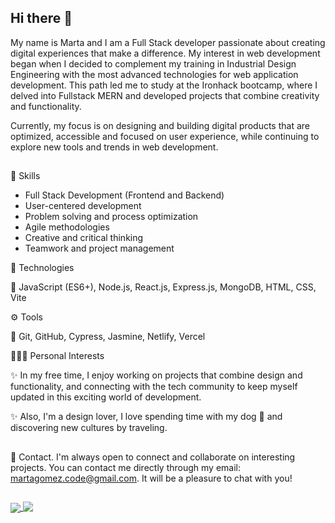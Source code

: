 ## Hi there 👋

My name is Marta and I am a Full Stack developer passionate about creating digital experiences that make a difference. My interest in web development began when I decided to complement my training in Industrial Design Engineering with the most advanced technologies for web application development. This path led me to study at the Ironhack bootcamp, where I delved into Fullstack MERN and developed projects that combine creativity and functionality.

Currently, my focus is on designing and building digital products that are optimized, accessible and focused on user experience, while continuing to explore new tools and trends in web development.

##


🧠 Skills
- Full Stack Development (Frontend and Backend)
- User-centered development
- Problem solving and process optimization
- Agile methodologies
- Creative and critical thinking
- Teamwork and project management


🚀 Technologies 

📌 JavaScript (ES6+), Node.js, React.js, Express.js, MongoDB, HTML, CSS, Vite


⚙️ Tools

📌 Git, GitHub, Cypress, Jasmine, Netlify, Vercel


👩🏻‍💻 Personal Interests

✨ In my free time, I enjoy working on projects that combine design and functionality, and connecting with the tech community to keep myself updated in this exciting world of development.

✨ Also, I'm a design lover, I love spending time with my dog 🐾 and discovering new cultures by traveling.

##

📩 Contact.
I'm always open to connect and collaborate on interesting projects. You can contact me directly through my email: martagomez.code@gmail.com. It will be a pleasure to chat with you!

##

<a href="https://github.com/martxgomez/github-readme-stats">
  <img align="center" src="https://github-readme-stats.vercel.app/api?username=martxgomez&show_icons=true" />
</a>
<a href="https://github.com/martxgomez/top-langs">
  <img align="top" src="https://github-readme-stats.vercel.app/api/top-langs/?username=martxgomez&layout=compact" />
</a>




<!--
**martxgomez/martxgomez** is a ✨ _special_ ✨ repository because its `README.md` (this file) appears on your GitHub profile.

Here are some ideas to get you started:

- 🔭 I’m currently working on ...
- 🌱 I’m currently learning ...
- 👯 I’m looking to collaborate on ...
- 🤔 I’m looking for help with ...
- 💬 Ask me about ...
- 📫 How to reach me: ...
- 😄 Pronouns: ...
- ⚡ Fun fact: ...
-->
